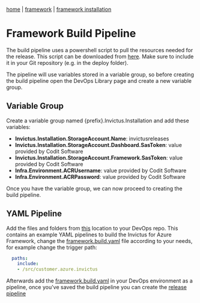 [home](../../README.md) | [framework](../framework.md) | [framework installation](framework-installation.md)

# Framework Build Pipeline

The build pipeline uses a powershell script to pull the resources needed for the release. This script can be downloaded from [here](https://github.com/invictus-integration/docs-ifa/blob/containerization/dashboard/installation/scripts/Invictus-GetSources.ps1). Make sure to include it in your Git repository (e.g. in the deploy folder).

The pipeline will use variables stored in a variable group, so before creating the build pipeline open the DevOps Library page and create a new variable group.

## Variable Group

Create a variable group named {prefix}.Invictus.Installation and add these variables:

- **Invictus.Installation.StorageAccount.Name**: invictusreleases
- **Invictus.Installation.StorageAccount.Dashboard.SasToken**: value provided by Codit Software
- **Invictus.Installation.StorageAccount.Framework.SasToken**: value provided by Codit Software
- **Infra.Environment.ACRUsername**: value provided by Codit Software
- **Infra.Environment.ACRPassword**: value provided by Codit Software

Once you have the variable group, we can now proceed to creating the build pipeline.

## YAML Pipeline
Add the files and folders from [this](./pipelines) location to your DevOps repo. 
This contains an example YAML pipelines to build the Invictus for Azure Framework, change the [framework.build.yaml](./pipelines/framework.build.yaml) file according to your needs, for example change the trigger path:
``` yaml
  paths:
    include:
    - /src/customer.azure.invictus
```

Afterwards add the [framework.build.yaml](./pipelines/framework.build.yaml) in your DevOps environment as a pipeline, once you've saved the build pipeline you can create the [release pipeline](framework-releasepipeline.md)
